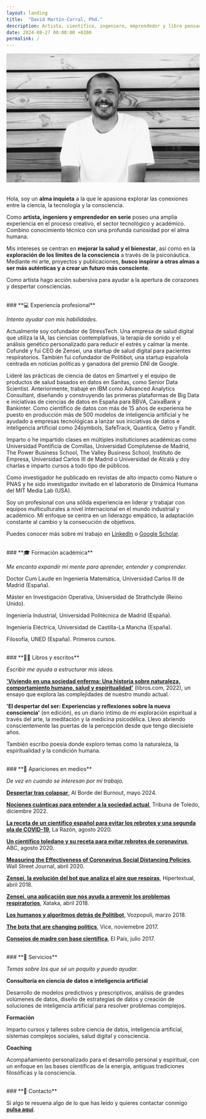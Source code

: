 ```yaml
---
layout: landing
title:  "David Martín-Corral, Phd."
description: Artista, científico, ingeniero, emprendedor y libre pensador.
date: 2024-08-27 00:00:00 +0200
permalink: /
---
```


![David Martín-Corral](/assets/img/David.jpg)
<br>
<br>

Hola, soy un **alma inquieta** a la que le apasiona explorar las conexiones entre la ciencia, la tecnología y la consciencia.

Como **artista, ingeniero y emprendedor en serie** poseo una amplia experiencia en el proceso creativo, el sector tecnológico y académico. Combino conocimiento técnico con una profunda curiosidad por el alma humana.

Mis intereses se centran en **mejorar la salud y el bienestar**, así como en la **exploración de los límites de la consciencia** a través de la psiconáutica. Mediante mi arte, proyectos y publicaciones, **busco inspirar a otras almas a ser más auténticas y a crear un futuro más consciente**. 

Como artista hago acción subersiva para ayudar a la apertura de corazones y despertar consciencias.

<br>
### **💻 Experiencia profesional**

_Intento ayudar con mis habilidades._

Actualmente soy cofundador de StressTech. Una empresa de salud digital que utiliza la IA, las ciencias contemplativas, la terapia de sonido y el análisis genético personalizado para reducir el estrés y calmar la mente. Cofundé y fui CEO de Zensei, una startup de salud digital para pacientes respiratorios. También fui cofundador de Politibot, una startup española centrada en noticias políticas y ganadora del premio DNI de Google. 

Lideré las prácticas de ciencia de datos en Smartvel y el equipo de productos de salud basados en datos en Sanitas, como Senior Data Scientist. Anteriormente, trabajé en IBM como Advanced Analytics Consultant, diseñando y construyendo las primeras plataformas de Big Data e iniciativas de ciencias de datos en España para BBVA, CaixaBank y Bankinter. Como científico de datos con más de 15 años de experienia he puesto en producción más de 500 modelos de inteligencia artificial y he ayudado a empresas tecnológicas a lanzar sus iniciativas de datos e inteligencia artificial como 24symbols, SafeTrack, Quantica, Getro y Fandit.

Imparto o he impartido clases en múltiples insituticiones académicas como Universidad Pontificia de Comillas, Universidad Complutense de Madrid, The Power Business School, The Valley Business School, Instituto de Empresa, Universidad Carlos III de Madrid o Universidad de Alcalá y doy charlas e imparto cursos a todo tipo de públicos. 

Como investigador he publicado en revistas de alto impacto como Nature o PNAS y he sido investigador invitado en el laboratorio de Dinámica Humana del MIT Media Lab (USA). 

Soy un profesional con una sólida experiencia en liderar y trabajar con equipos multiculturales a nivel internacional en el mundo industrial y académico. Mi enfoque se centra en un liderazgo empático, la adaptación constante al cambio y la consecución de objetivos.

Puedes conocer más sobre mí trabajo en [LinkedIn](https://www.linkedin.com/in/davidmartincorralcalvo/) o [Google Scholar](https://scholar.google.com/citations?user=iQ2rQNkAAAAJ&hl=en).

<br>
### **🎓 Formación académica**

_Me encanta expandir mi mente para aprender, entender y comprender._

Doctor Cum Laude en Ingeniería Matemática, Universidad Carlos III de Madrid (España).

Máster en Investigación Operativa, Universidad de Strathclyde (Reino Unido).

Ingeniería Industrial, Universidad Politécnica de Madrid (España).

Ingeniería Eléctrica, Universidad de Castilla-La Mancha (España).  

Filosofía, UNED (España). Primeros cursos.

<br>
### **✍🏻 Libros y escritos**

_Escribir me ayuda a estructurar mis ideas._

**['Viviendo en una sociedad enferma: Una historia sobre naturaleza, comportamiento humano, salud y espiritualidad'](https://libros.com/comprar/covid-19-viviendo-en-una-sociedad-enferma/)** (libros.com, 2022), un ensayo que explora las complejidades de nuestro mundo actual. 

**'El despertar del ser: Experiencias y reflexiones sobre la nueva consciencia'** (en edición), es un diario íntimo de mi exploración espiritual a través del arte, la meditación y la medicina psicodélica. Llevo abriendo conscientemente las puertas de la percepción desde que tengo diecisiete años.

También escribo poesía donde exploro temas como la naturaleza, la espiritualidad y la condición humana.

<br>
### **📸 Apariciones en medios**

_De vez en cuando se interesan por mi trabajo._

**[Despertar tras colapsar](https://open.spotify.com/episode/59KAv9UTAkd5BQsDvl56ww)**, Al Borde del Burnout, mayo 2024.

**[Nociones cuánticas para entender a la sociedad actual](https://www.latribunadetoledo.es/Noticia/Z4F631007-E3B7-2503-D2EEC6ECB263F23F/202212/Nociones-cuanticas-para-entender-a-la-sociedad-actual)**, Tribuna de Toledo, diciembre 2022.

**[La receta de un científico español para evitar los rebrotes y una segunda ola de COVID-19](https://www.larazon.es/sociedad/20200809/4dbtletasne3fmenpvw6fwnk6a.html)**, La Razón, agosto 2020.

**[Un científico toledano y su receta para evitar rebrotes de coronavirus](https://www.abc.es/espana/castilla-la-mancha/toledo/abci-cientifico-toledano-y-receta-para-evitar-rebrotes-202008092022_noticia.html)**, ABC, agosto 2020.

**[Measuring the Effectiveness of Coronavirus Social Distancing Policies](https://www.wsj.com/articles/measuring-the-effectiveness-of-coronavirus-social-distancing-policies-01586547592)**, Wall Street Journal, abril 2020.

**[Zensei, la evolución del bot que analiza el aire que respiras](https://hipertextual.com/2018/04/zensei-app-ambiente)**, Hipertextual, abril 2018.

**[Zensei, una aplicación que nos ayuda a prevenir los problemas respiratorios](https://www.xatakamovil.com/aplicaciones/zensei-una-aplicacion-que-nos-ayuda-a-prevenir-los-problemas-respiratorios)**, Xataka, abril 2018.

**[Los humanos y algoritmos detrás de Politibot](https://www.vozpopuli.com/economia-y-finanzas/startups/humanos-algoritmos-detras-Politibot-chatbot-startup-telegram-inteligencia-artificial_0_1096691048.html)**, Vozpopuli, marzo 2018.

**[The bots that are changing politics](https://www.vice.com/en/article/mb37k4/twitter-facebook-google-bots-misinformation-changing-politics)**, Vice, noviemebre 2017.

**[Consejos de madre con base científica](https://elpais.com/elpais/2017/07/12/talento_digital/1499880554_103986.html)**, El País, julio 2017.

<br>
### **🤝 Servicios**

_Temas sobre los que sé un poquito y puedo ayudar._

**Consultoría en ciencia de datos e inteligencia artificial**

Desarrollo de modelos predictivos y prescriptivos, análisis de grandes volúmenes de datos, diseño de estrategias de datos y creación de soluciones de inteligencia artificial para resolver problemas complejos.

**Formación**

Imparto cursos y talleres sobre ciencia de datos, inteligencia artificial, sistemas complejos sociales, salud digital y consciencia.

**Coaching**

Acompañamiento personalizado para el desarrollo personal y espiritual, con un enfoque en las bases científicas de la energía, antiguas tradiciones filosóficas y la consciencia.

<br>
### **💬 Contacto**

Si algo te resuena algo de lo que has leído y quieres contactar conmigo [**pulsa aquí**](mailto:dmartincc84@gmail.com).

<br>
<br>
